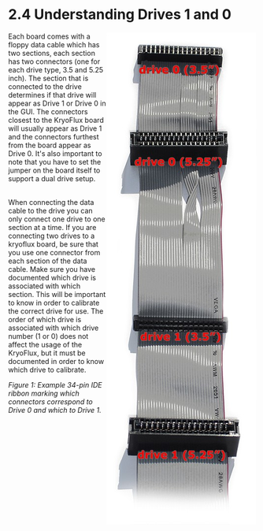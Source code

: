 # 2.4 Understanding Drives 1 and 0

<img align="right" src="images/drive1-0_figure01.jpg"> 
Each board comes with a floppy data cable which has two sections, each section has two connectors (one for each drive type, 3.5 and 5.25 inch).  The section that is connected to the drive determines if that drive will appear as Drive 1 or Drive 0 in the GUI.  The connectors closest to the KryoFlux board will usually appear as Drive 1 and the connectors furthest from the board appear as Drive 0. It's also important to note that you have to set the jumper on the board itself to support a dual drive setup. 

<br> When connecting the data cable to the drive you can only connect one drive to one section at a time.  If you are connecting two drives to a kryoflux board, be sure that you use one connector from each section of the data cable.  Make sure you have documented which drive is associated with which section.  This will be important to know in order to calibrate the correct drive for use. The order of which drive is associated with which drive number (1 or 0) does not affect the usage of the KryoFlux, but it must be documented in order to know which drive to calibrate.

*Figure 1: Example 34-pin IDE ribbon marking which connectors correspond to Drive 0 and which to Drive 1.*
